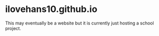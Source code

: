 # ilovehans10.github.io
This may eventually be a website but it is currently just hosting a school project.
